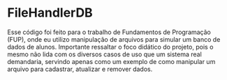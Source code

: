 # FileHandlerDB

Esse código foi feito para o trabalho de Fundamentos de Programação (FUP), onde eu utilizo manipulação de arquivos para simular um banco de dados de alunos. Importante ressaltar o foco didático do projeto, pois o mesmo não lida com os diversos casos de uso que um sistema real demandaria, servindo apenas como um exemplo de como manipular um arquivo para cadastrar, atualizar e remover dados.

